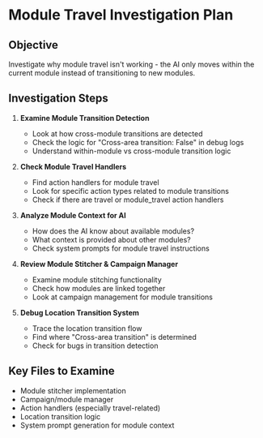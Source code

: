 # Module Travel Investigation Plan

## Objective
Investigate why module travel isn't working - the AI only moves within the current module instead of transitioning to new modules.

## Investigation Steps

1. **Examine Module Transition Detection**
   - Look at how cross-module transitions are detected
   - Check the logic for "Cross-area transition: False" in debug logs
   - Understand within-module vs cross-module transition logic

2. **Check Module Travel Handlers**
   - Find action handlers for module travel
   - Look for specific action types related to module transitions
   - Check if there are travel or module_travel action handlers

3. **Analyze Module Context for AI**
   - How does the AI know about available modules?
   - What context is provided about other modules?
   - Check system prompts for module travel instructions

4. **Review Module Stitcher & Campaign Manager**
   - Examine module stitching functionality
   - Check how modules are linked together
   - Look at campaign management for module transitions

5. **Debug Location Transition System**
   - Trace the location transition flow
   - Find where "Cross-area transition" is determined
   - Check for bugs in transition detection

## Key Files to Examine
- Module stitcher implementation
- Campaign/module manager
- Action handlers (especially travel-related)
- Location transition logic
- System prompt generation for module context